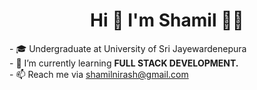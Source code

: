    <h1 align="center" > Hi 🙌 I'm Shamil 🧑‍🎓 </h1>


<p>
- 🎓 Undergraduate at University of Sri Jayewardenepura<br>  
- 🌱 I’m currently learning <b>FULL STACK DEVELOPMENT.</b><br>
- 📫 Reach me via <a href="mailto:shamilnirash@gmail.com">shamilnirash@gmail.com </a>
</p>
